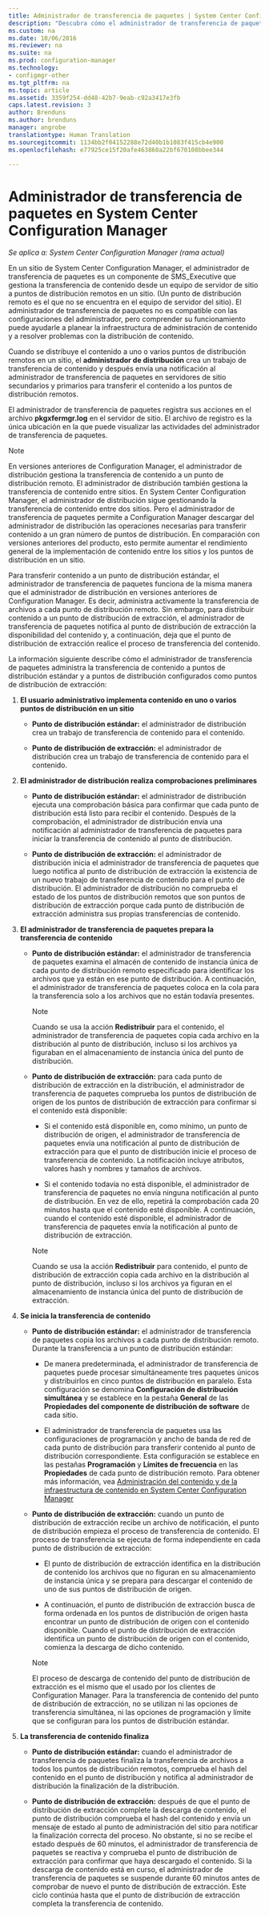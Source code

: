 ```yaml
---
title: Administrador de transferencia de paquetes | System Center Configuration Manager
description: "Descubra cómo el administrador de transferencia de paquetes de System Center Configuration Manager transfiere el contenido desde un servidor de sitio a los puntos de distribución remotos."
ms.custom: na
ms.date: 10/06/2016
ms.reviewer: na
ms.suite: na
ms.prod: configuration-manager
ms.technology:
- configmgr-other
ms.tgt_pltfrm: na
ms.topic: article
ms.assetid: 3359f254-dd48-42b7-9eab-c92a3417e3fb
caps.latest.revision: 3
author: Brenduns
ms.author: brenduns
manager: angrobe
translationtype: Human Translation
ms.sourcegitcommit: 1134bb2f04152288e72d40b1b1083f415cb4e900
ms.openlocfilehash: e77925ce15f20afe463860a22bf670108bbee344

---
```

# <a name="package-transfer-manager-in-system-center-configuration-manager"></a>Administrador de transferencia de paquetes en System Center Configuration Manager

*Se aplica a: System Center Configuration Manager (rama actual)*

En un sitio de System Center Configuration Manager, el administrador de transferencia de paquetes es un componente de SMS_Executive que gestiona la transferencia de contenido desde un equipo de servidor de sitio a puntos de distribución remotos en un sitio. (Un punto de distribución remoto es el que no se encuentra en el equipo de servidor del sitio). El administrador de transferencia de paquetes no es compatible con las configuraciones del administrador, pero comprender su funcionamiento puede ayudarle a planear la infraestructura de administración de contenido y a resolver problemas con la distribución de contenido.


Cuando se distribuye el contenido a uno o varios puntos de distribución remotos en un sitio, el **administrador de distribución** crea un trabajo de transferencia de contenido y después envía una notificación al administrador de transferencia de paquetes en servidores de sitio secundarios y primarios para transferir el contenido a los puntos de distribución remotos.

 El administrador de transferencia de paquetes registra sus acciones en el archivo **pkgxfermgr.log** en el servidor de sitio. El archivo de registro es la única ubicación en la que puede visualizar las actividades del administrador de transferencia de paquetes.  

> [!NOTE]  
>  En versiones anteriores de Configuration Manager, el administrador de distribución gestiona la transferencia de contenido a un punto de distribución remoto. El administrador de distribución también gestiona la transferencia de contenido entre sitios. En System Center Configuration Manager, el administrador de distribución sigue gestionando la transferencia de contenido entre dos sitios. Pero el administrador de transferencia de paquetes permite a Configuration Manager descargar del administrador de distribución las operaciones necesarias para transferir contenido a un gran número de puntos de distribución. En comparación con versiones anteriores del producto, esto permite aumentar el rendimiento general de la implementación de contenido entre los sitios y los puntos de distribución en un sitio.  

 Para transferir contenido a un punto de distribución estándar, el administrador de transferencia de paquetes funciona de la misma manera que el administrador de distribución en versiones anteriores de Configuration Manager. Es decir, administra activamente la transferencia de archivos a cada punto de distribución remoto. Sin embargo, para distribuir contenido a un punto de distribución de extracción, el administrador de transferencia de paquetes notifica al punto de distribución de extracción la disponibilidad del contenido y, a continuación, deja que el punto de distribución de extracción realice el proceso de transferencia del contenido.  

La información siguiente describe cómo el administrador de transferencia de paquetes administra la transferencia de contenido a puntos de distribución estándar y a puntos de distribución configurados como puntos de distribución de extracción:
1.  **El usuario administrativo implementa contenido en uno o varios puntos de distribución en un sitio**  

    -   **Punto de distribución estándar:** el administrador de distribución crea un trabajo de transferencia de contenido para el contenido.  

    -   **Punto de distribución de extracción:** el administrador de distribución crea un trabajo de transferencia de contenido para el contenido.  

2.  **El administrador de distribución realiza comprobaciones preliminares**  

    -   **Punto de distribución estándar:** el administrador de distribución ejecuta una comprobación básica para confirmar que cada punto de distribución está listo para recibir el contenido. Después de la comprobación, el administrador de distribución envía una notificación al administrador de transferencia de paquetes para iniciar la transferencia de contenido al punto de distribución.  

    -   **Punto de distribución de extracción:** el administrador de distribución inicia el administrador de transferencia de paquetes que luego notifica al punto de distribución de extracción la existencia de un nuevo trabajo de transferencia de contenido para el punto de distribución. El administrador de distribución no comprueba el estado de los puntos de distribución remotos que son puntos de distribución de extracción porque cada punto de distribución de extracción administra sus propias transferencias de contenido.  

3.  **El administrador de transferencia de paquetes prepara la transferencia de contenido**  

    -   **Punto de distribución estándar:** el administrador de transferencia de paquetes examina el almacén de contenido de instancia única de cada punto de distribución remoto especificado para identificar los archivos que ya están en ese punto de distribución. A continuación, el administrador de transferencia de paquetes coloca en la cola para la transferencia solo a los archivos que no están todavía presentes.  

        > [!NOTE]  
        >  Cuando se usa la acción **Redistribuir** para el contenido, el administrador de transferencia de paquetes copia cada archivo en la distribución al punto de distribución, incluso si los archivos ya figuraban en el almacenamiento de instancia única del punto de distribución.  

    -   **Punto de distribución de extracción:** para cada punto de distribución de extracción en la distribución, el administrador de transferencia de paquetes comprueba los puntos de distribución de origen de los puntos de distribución de extracción para confirmar si el contenido está disponible:  

        -   Si el contenido está disponible en, como mínimo, un punto de distribución de origen, el administrador de transferencia de paquetes envía una notificación al punto de distribución de extracción para que el punto de distribución inicie el proceso de transferencia de contenido. La notificación incluye atributos, valores hash y nombres y tamaños de archivos.  

        -   Si el contenido todavía no está disponible, el administrador de transferencia de paquetes no envía ninguna notificación al punto de distribución. En vez de ello, repetirá la comprobación cada 20 minutos hasta que el contenido esté disponible. A continuación, cuando el contenido esté disponible, el administrador de transferencia de paquetes envía la notificación al punto de distribución de extracción.  

        > [!NOTE]  
        >  Cuando se usa la acción **Redistribuir** para contenido, el punto de distribución de extracción copia cada archivo en la distribución al punto de distribución, incluso si los archivos ya figuran en el almacenamiento de instancia única del punto de distribución de extracción.  

4.  **Se inicia la transferencia de contenido**  

    -   **Punto de distribución estándar:** el administrador de transferencia de paquetes copia los archivos a cada punto de distribución remoto. Durante la transferencia a un punto de distribución estándar:  

        -   De manera predeterminada, el administrador de transferencia de paquetes puede procesar simultáneamente tres paquetes únicos y distribuirlos en cinco puntos de distribución en paralelo. Esta configuración se denomina **Configuración de distribución simultánea** y se establece en la pestaña **General** de las **Propiedades del componente de distribución de software** de cada sitio.  

        -   El administrador de transferencia de paquetes usa las configuraciones de programación y ancho de banda de red de cada punto de distribución para transferir contenido al punto de distribución correspondiente. Esta configuración se establece en las pestañas **Programación** y **Límites de frecuencia** en las **Propiedades** de cada punto de distribución remoto. Para obtener más información, vea [Administración del contenido y de la infraestructura de contenido en System Center Configuration Manager](../../../core/servers/deploy/configure/manage-content-and-content-infrastructure.md)  

    -   **Punto de distribución de extracción:** cuando un punto de distribución de extracción recibe un archivo de notificación, el punto de distribución empieza el proceso de transferencia de contenido. El proceso de transferencia se ejecuta de forma independiente en cada punto de distribución de extracción:  

        -   El punto de distribución de extracción identifica en la distribución de contenido los archivos que no figuran en su almacenamiento de instancia única y se prepara para descargar el contenido de uno de sus puntos de distribución de origen.  

        -   A continuación, el punto de distribución de extracción busca de forma ordenada en los puntos de distribución de origen hasta encontrar un punto de distribución de origen con el contenido disponible. Cuando el punto de distribución de extracción identifica un punto de distribución de origen con el contenido, comienza la descarga de dicho contenido.  

        > [!NOTE]  
        >  El proceso de descarga de contenido del punto de distribución de extracción es el mismo que el usado por los clientes de Configuration Manager. Para la transferencia de contenido del punto de distribución de extracción, no se utilizan ni las opciones de transferencia simultánea, ni las opciones de programación y límite que se configuran para los puntos de distribución estándar.  

5.  **La transferencia de contenido finaliza**  

    -   **Punto de distribución estándar:** cuando el administrador de transferencia de paquetes finaliza la transferencia de archivos a todos los puntos de distribución remotos, comprueba el hash del contenido en el punto de distribución y notifica al administrador de distribución la finalización de la distribución.  

    -   **Punto de distribución de extracción:** después de que el punto de distribución de extracción complete la descarga de contenido, el punto de distribución comprueba el hash del contenido y envía un mensaje de estado al punto de administración del sitio para notificar la finalización correcta del proceso. No obstante, si no se recibe el estado después de 60 minutos, el administrador de transferencia de paquetes se reactiva y comprueba el punto de distribución de extracción para confirmar que haya descargado el contenido. Si la descarga de contenido está en curso, el administrador de transferencia de paquetes se suspende durante 60 minutos antes de comprobar de nuevo el punto de distribución de extracción. Este ciclo continúa hasta que el punto de distribución de extracción completa la transferencia de contenido.  



<!--HONumber=Nov16_HO1-->


